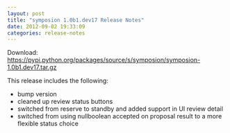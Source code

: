 ```yaml
---
layout: post
title: "symposion 1.0b1.dev17 Release Notes"
date: 2012-09-02 19:33:09
categories: release-notes
---
```


Download: <https://pypi.python.org/packages/source/s/symposion/symposion-1.0b1.dev17.tar.gz>

This release includes the following:

* bump version
* cleaned up review status buttons
* switched from reserve to standby and added support in UI review detail
* switched from using nullboolean accepted on proposal result to a more flexible status choice
